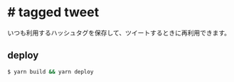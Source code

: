 # # tagged tweet

いつも利用するハッシュタグを保存して、ツイートするときに再利用できます。

## deploy

```bash
$ yarn build && yarn deploy
```
